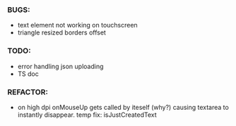 ### BUGS:
- text element not working on touchscreen
- triangle resized borders offset

### TODO:
- error handling json uploading
- TS doc

### REFACTOR:
- on high dpi onMouseUp gets called by iteself (why?) causing textarea to instantly disappear. temp fix: isJustCreatedText